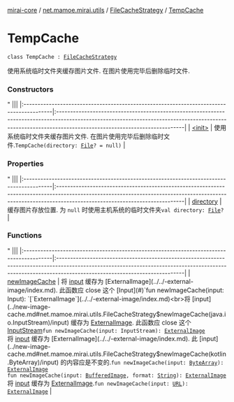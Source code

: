 [mirai-core](../../../index.md) / [net.mamoe.mirai.utils](../../index.md) / [FileCacheStrategy](../index.md) / [TempCache](./index.md)

# TempCache

`class TempCache : `[`FileCacheStrategy`](../index.md)

使用系统临时文件夹缓存图片文件. 在图片使用完毕后删除临时文件.

### Constructors

"
                                    |||
                                    |:----------------------------------------------------------------------------------------|:---------------------------------------------------------------------------------------------------------------------------------------------------------------------------------------------------------|
                                    | [&lt;init&gt;](-init-.md) | 使用系统临时文件夹缓存图片文件. 在图片使用完毕后删除临时文件.`TempCache(directory: `[`File`](https://docs.oracle.com/javase/6/docs/api/java/io/File.html)`? = null)` |

### Properties

"
                                    |||
                                    |:----------------------------------------------------------------------------------------|:---------------------------------------------------------------------------------------------------------------------------------------------------------------------------------------------------------|
                                    | [directory](directory.md) | 缓存图片存放位置. 为 `null` 时使用主机系统的临时文件夹`val directory: `[`File`](https://docs.oracle.com/javase/6/docs/api/java/io/File.html)`?` |

### Functions

"
                                    |||
                                    |:----------------------------------------------------------------------------------------|:---------------------------------------------------------------------------------------------------------------------------------------------------------------------------------------------------------|
                                    | [newImageCache](new-image-cache.md) | 将 [input](../new-image-cache.md#net.mamoe.mirai.utils.FileCacheStrategy$newImageCache(kotlinx.io.core.Input)/input) 缓存为 [ExternalImage](../../-external-image/index.md). 此函数应 close 这个 [Input](#)`fun newImageCache(input: Input): `[`ExternalImage`](../../-external-image/index.md)<br>将 [input](../new-image-cache.md#net.mamoe.mirai.utils.FileCacheStrategy$newImageCache(java.io.InputStream)/input) 缓存为 [ExternalImage](../../-external-image/index.md). 此函数应 close 这个 [InputStream](https://docs.oracle.com/javase/6/docs/api/java/io/InputStream.html)`fun newImageCache(input: InputStream): `[`ExternalImage`](../../-external-image/index.md)<br>将 [input](../new-image-cache.md#net.mamoe.mirai.utils.FileCacheStrategy$newImageCache(kotlin.ByteArray)/input) 缓存为 [ExternalImage](../../-external-image/index.md). 此 [input](../new-image-cache.md#net.mamoe.mirai.utils.FileCacheStrategy$newImageCache(kotlin.ByteArray)/input) 的内容应是不变的.`fun newImageCache(input: `[`ByteArray`](https://kotlinlang.org/api/latest/jvm/stdlib/kotlin/-byte-array/index.html)`): `[`ExternalImage`](../../-external-image/index.md)<br>`fun newImageCache(input: `[`BufferedImage`](https://docs.oracle.com/javase/6/docs/api/java/awt/image/BufferedImage.html)`, format: `[`String`](https://kotlinlang.org/api/latest/jvm/stdlib/kotlin/-string/index.html)`): `[`ExternalImage`](../../-external-image/index.md)<br>将 [input](../new-image-cache.md#net.mamoe.mirai.utils.FileCacheStrategy$newImageCache(java.net.URL)/input) 缓存为 [ExternalImage](../../-external-image/index.md).`fun newImageCache(input: `[`URL`](https://docs.oracle.com/javase/6/docs/api/java/net/URL.html)`): `[`ExternalImage`](../../-external-image/index.md) |

